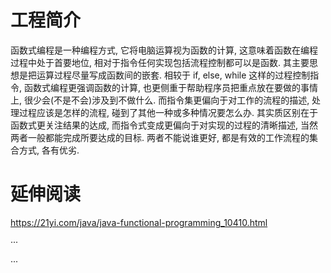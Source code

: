 # 工程简介
函数式编程是一种编程方式, 它将电脑运算视为函数的计算, 这意味着函数在编程过程中处于首要地位, 相对于指令任何实现包括流程控制都可以是函数. 其主要思想是把运算过程尽量写成函数间的嵌套. 相较于 if, else, while 这样的过程控制指令, 函数式编程更强调函数的计算, 也更侧重于帮助程序员把重点放在要做的事情上, 很少会(不是不会)涉及到不做什么. 而指令集更偏向于对工作的流程的描述, 处理过程应该是怎样的流程, 碰到了其他一种或多种情况要怎么办. 其实质区别在于函数式更关注结果的达成, 而指令式变成更偏向于对实现的过程的清晰描述, 当然两者一般都能完成所要达成的目标. 两者不能说谁更好, 都是有效的工作流程的集合方式, 各有优劣.


# 延伸阅读

https://21yi.com/java/java-functional-programming_10410.html

···

···
